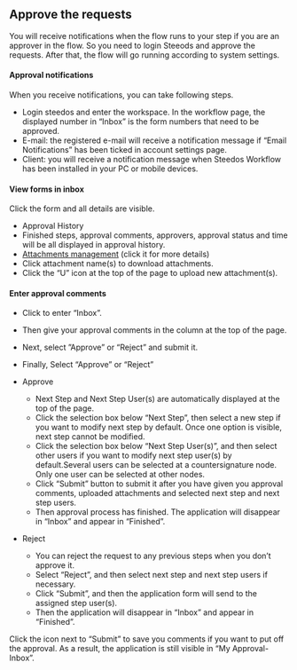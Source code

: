 ## Approve the requests
You will receive notifications when the flow runs to your step if you are an approver in the flow. So you need to login Steeods and approve the requests. After that, the flow will go running according to system settings.

#### Approval notifications
When you receive notifications, you can take following steps.
- Login steedos and enter the workspace. In the workflow page, the displayed number in “Inbox” is the form numbers that need to be approved.
- E-mail: the registered e-mail will receive a notification message if “Email Notifications” has been ticked in account settings page.
- Client: you will receive a notification message when Steedos Workflow has been installed in your PC or mobile devices.

#### View forms in inbox
Click the form and all details are visible.
- Approval History
 - Finished steps, approval comments, approvers, approval status and time will be all displayed in approval history.
- [Attachments management](instance_attachment.md) (click it for more details)
 - Click attachment name(s) to download attachments.
 - Click the “U” icon at the top of the page to upload new attachment(s).
 
#### Enter approval comments
 - Click to enter “Inbox”.
 - Then give your approval comments in the column at the top of the page.
 - Next, select ”Approve” or “Reject” and submit it.
 - Finally, Select “Approve” or “Reject”
  - Approve
    - Next Step and Next Step User(s) are automatically displayed at the top of the page.
    - Click the selection box below “Next Step”, then select a new step if you want to modify next step by default. Once one option is visible, next step cannot be modified.
    - Click the selection box below “Next Step User(s)”, and then select other users if you want to modify next step user(s) by default.Several users can be selected at a countersignature node. Only one user can be selected at other nodes.
    - Click “Submit” button to submit it after you have given you approval comments, uploaded attachments and selected next step and next step users.
    - Then approval process has finished. The application will disappear in “Inbox” and appear in “Finished”.

  - Reject 
    - You can reject the request to any previous steps when you don’t approve it.
    - Select “Reject”, and then select next step and next step users if necessary.
    - Click “Submit”, and then the application form will send to the assigned step user(s).
    - Then the application will disappear in “Inbox” and appear in “Finished”.

Click the icon next to “Submit” to save you comments if you want to put off the approval. As a result, the application is still visible in “My Approval-Inbox”.

